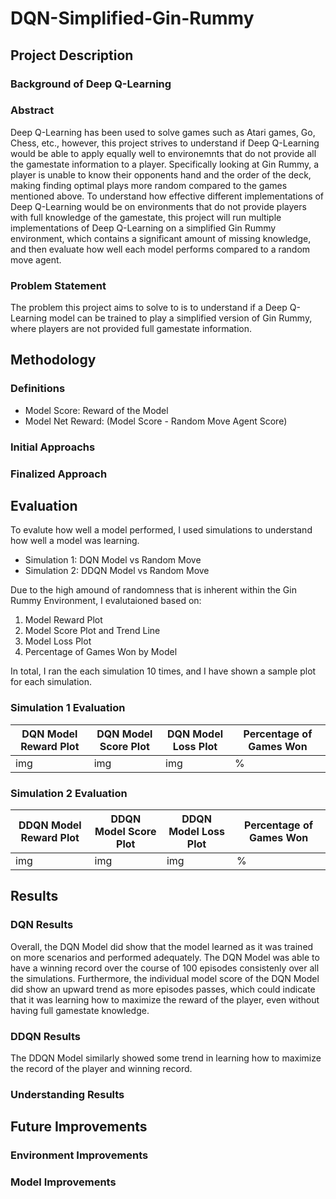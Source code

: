 # DQN-Simplified-Gin-Rummy

## Project Description

### Background of Deep Q-Learning

### Abstract

Deep Q-Learning has been used to solve games such as Atari games, Go, Chess, etc., however, this project strives to understand if Deep Q-Learning would be able to apply equally well to environemnts that do not provide all the gamestate information to a player. Specifically looking at Gin Rummy, a player is unable to know their opponents hand and the order of the deck, making finding optimal plays more random compared to the games mentioned above. To understand how effective different implementations of Deep Q-Learning would be on environments that do not provide players with full knowledge of the gamestate, this project will run multiple implementations of Deep Q-Learning on a simplified Gin Rummy environment, which contains a significant amount of missing knowledge, and then evaluate how well each model performs compared to a random move agent.

### Problem Statement

The problem this project aims to solve to is to understand if a Deep Q-Learning model can be trained to play a simplified version of Gin Rummy, where players are not provided full gamestate information. 

## Methodology

### Definitions

- Model Score: Reward of the Model
- Model Net Reward: (Model Score - Random Move Agent Score)

### Initial Approachs

### Finalized Approach

## Evaluation

To evalute how well a model performed, I used simulations to understand how well a model was learning.

- Simulation 1: DQN Model vs Random Move 
- Simulation 2: DDQN Model vs Random Move

Due to the high amound of randomness that is inherent within the Gin Rummy Environment, I evalutaioned based on:

1. Model Reward Plot
2. Model Score Plot and Trend Line
3. Model Loss Plot
4. Percentage of Games Won by Model

In total, I ran the each simulation 10 times, and I have shown a sample plot for each simulation.

### Simulation 1 Evaluation

| DQN Model Reward Plot | DQN Model Score Plot | DQN Model Loss Plot | Percentage of Games Won |
| --- | --- | --- | --- |
| img  | img  | img | %  | 

### Simulation 2 Evaluation

| DDQN Model Reward Plot | DDQN Model Score Plot | DDQN Model Loss Plot | Percentage of Games Won |
| --- | --- | --- | --- |
| img  | img  | img | %  | 

## Results

### DQN Results

Overall, the DQN Model did show that the model learned as it was trained on more scenarios and performed adequately. The DQN Model was able to have a winning record over the course of 100 episodes consistenly over all the simulations. Furthermore, the individual model score of the DQN Model did show an upward trend as more episodes passes, which could indicate that it was learning how to maximize the reward of the player, even without having full gamestate knowledge.

### DDQN Results

The DDQN Model similarly showed some trend in learning how to maximize the record of the player and winning record.

### Understanding Results

## Future Improvements

### Environment Improvements

### Model Improvements


